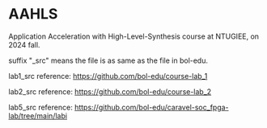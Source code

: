 # AAHLS
Application Acceleration with High-Level-Synthesis course at NTUGIEE, on 2024 fall.

suffix "_src" means the file is as same as the file in bol-edu.

lab1_src reference: https://github.com/bol-edu/course-lab_1

lab2_src reference: https://github.com/bol-edu/course-lab_2

lab5_src reference: https://github.com/bol-edu/caravel-soc_fpga-lab/tree/main/labi
